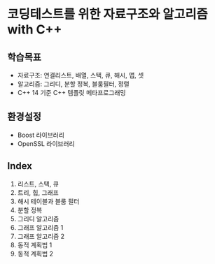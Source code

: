 # 코딩테스트를 위한 자료구조와 알고리즘 with C++

## 학습목표
- 자료구조: 연결리스트, 배열, 스택, 큐, 해시, 맵, 셋
- 알고리즘: 그리디, 분할 정복, 블룸필터, 정렬
- C++ 14 기준 C++ 템플릿 메타프로그래밍

## 환경설정
- Boost 라이브러리
- OpenSSL 라이브러리

## Index
1) 리스트, 스택, 큐
2) 트리, 힙, 그래프
3) 해시 테이블과 블룸 필터
4) 분할 정복
5) 그리디 알고리즘
6) 그래프 알고리즘 1
7) 그래프 알고리즘 2
8) 동적 계획법 1
9) 동적 계획법 2
